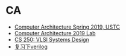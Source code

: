 # CA
- [Computer Architecture Spring 2019, USTC](http://home.ustc.edu.cn/~candrol/)
- [Computer Architecture 2019 Lab](https://github.com/Summer-Summer/ComputerArchitectureLab)
- [CS 250: VLSI Systems Design](http://www-inst.eecs.berkeley.edu/~cs250/sp17/)
- [复习下verilog](http://www.iopenhec.com/#!/studyroute/000020170921000000000001)

